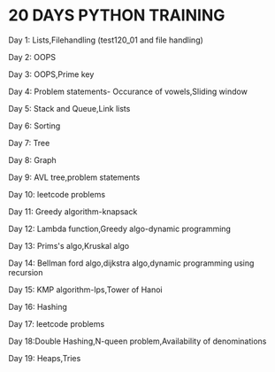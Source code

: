 # **20 DAYS PYTHON TRAINING**


Day 1: Lists,Filehandling (test120_01 and file handling) </p>
Day 2: OOPS</p>
Day 3: OOPS,Prime key</p>
Day 4: Problem statements- Occurance of vowels,Sliding window</p>
Day 5: Stack and Queue,Link lists</p>
Day 6: Sorting</p>
Day 7: Tree</p>
Day 8: Graph</p>
Day 9: AVL tree,problem statements</p>
Day 10: leetcode problems</p>
Day 11: Greedy algorithm-knapsack</p>
Day 12: Lambda function,Greedy algo-dynamic programming</p>
Day 13: Prims's algo,Kruskal algo</p>
Day 14: Bellman ford algo,dijkstra algo,dynamic programming using recursion</p>
Day 15: KMP algorithm-lps,Tower of Hanoi</p>
Day 16: Hashing</p>
Day 17: leetcode problems</p>
Day 18:Double Hashing,N-queen problem,Availability of denominations</p> 
Day 19: Heaps,Tries</p>
